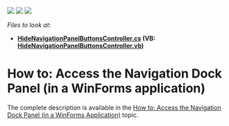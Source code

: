 <!-- default badges list -->
![](https://img.shields.io/endpoint?url=https://codecentral.devexpress.com/api/v1/VersionRange/128587104/15.1.5%2B)
[![](https://img.shields.io/badge/Open_in_DevExpress_Support_Center-FF7200?style=flat-square&logo=DevExpress&logoColor=white)](https://supportcenter.devexpress.com/ticket/details/T275956)
[![](https://img.shields.io/badge/📖_How_to_use_DevExpress_Examples-e9f6fc?style=flat-square)](https://docs.devexpress.com/GeneralInformation/403183)
<!-- default badges end -->
<!-- default file list -->
*Files to look at*:

* **[HideNavigationPanelButtonsController.cs](./CS/Solution43.Module.Win/Controllers/HideNavigationPanelButtonsController.cs) (VB: [HideNavigationPanelButtonsController.vb](./VB/Solution43.Module.Win/Controllers/HideNavigationPanelButtonsController.vb))**
<!-- default file list end -->
# How to: Access the Navigation Dock Panel (in a WinForms application)


The complete description is available in the <a href="https://docs.devexpress.com/eXpressAppFramework/114550/application-shell-and-base-infrastructure/navigation/how-to-access-the-navigation-dock-panel-in-a-winforms-application?v=21.1">How to: Access the Navigation Dock Panel (in a WinForms Application)</a> topic.

<br/>


